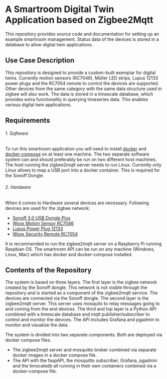 # A Smartroom Digital Twin Application based on Zigbee2Mqtt
This repository provides source code and documentation for setting up an example smartroom management. Status data of the devices is stored in a database to allow digital twin applications. 

## Use Case Description
This repository is designed to provide a custom-built exemplar for digital twins. Currently motion sensors (RC7046), Müller LED strips, Lupus 12133 power plugs and the RC7054 remote to control the devices are supported. Other devices from the same category with the same data structure used in zigbee will also work. The data is stored in a timescale database, which provides extra functionality in querying timeseries data. This enables various digital twin applications. 

## Requirements
###### 1.	Software
To run this smartroom application you will need to install [docker](https://docs.docker.com/get-docker/) and [docker-compose](https://docs.docker.com/compose/install/) on at least one machine. The two separate software system can and should preferably be run on two different host machines. The host running the zigbee2mqtt server needs to run Linux. Currently only Linux allows to map a USB port into a docker container. This is required for the Sonoff Dongle. 

###### 2.	Hardware
When it comes to Hardware several devices are necessary. Following devices are used for the zigbee network:
- [Sonoff 3.0 USB Dongle Plus](https://sonoff.tech/product/diy-smart-switch/sonoff-zigbee-dongle-plus-efr32mg21/)
- [Woox Motion Sensor RC7046](https://wooxhome.com/woox-r7046-smart-pir-motion-sensor-p46)
- [Lupus Power Plug 12133](https://www.reichelt.at/at/de/funksteckdose-zigbee-ls-12133-p282353.html?r=1)
- [Woox Security Remote RC7054](https://wooxhome.com/products-c10/security-c6/woox-r7054-smart-remote-control-p53)

It is recommended to run the zigbee2mqtt server on a Raspberry Pi running Raspbian OS. 
The smartroom API can be run on any machine (Windows, Linux, Mac) which has docker and docker-compose installed. 

## Contents of the Repository
The system is based on three layers. The first layer is the zigbee network created by the Sonoff dongle. This network is not visible through the repository and is started as a component of the zigbee2mqtt service. The devices are connected via the Sonoff dongle. The second layer is the zigbee2mqtt server. This server uses mosquito to relay messages going to and coming from the end devices. The third and top layer is a Python API combined with a timescale database and mqtt publisher/subscriber to control and monitor the devices. 
The API includes Grafana and pgadmin to monitor and visualize the data. 

The system is divided into two separate components. Both are deployed via docker compose files. 
- The zigbee2mqtt server and mosquitto broker combined via separate docker images in a docker compose file. 
- The API with the faspAPI, the mosquitto subscriber, Grafana, pgadmin and the timscaledb all running in their own containers combined via a docker-compose file. 
